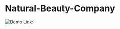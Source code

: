# Natural-Beauty-Company

![Demo Link:](https://www.youtube.com/watch?v=HRqmaiD-cFc&ab_channel=AyshaJamal)
